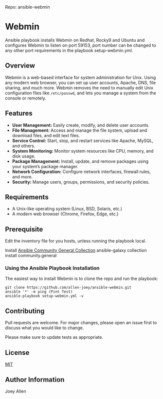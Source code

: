 Repo: ansible-webmin

# Webmin
Ansible playbook installs Webmin on Redhat, Rocky9 and Ubuntu and configures Webmin to listen on port 59153, port number can be changed to any other port requirements in the playbook setup-webmin.yml.

## Overview
Webmin is a web-based interface for system administration for Unix. Using any modern web browser, you can set up user accounts, Apache, DNS, file sharing, and much more. Webmin removes the need to manually edit Unix configuration files like `/etc/passwd`, and lets you manage a system from the console or remotely.

## Features
- **User Management:** Easily create, modify, and delete user accounts.
- **File Management:** Access and manage the file system, upload and download files, and edit text files.
- **Service Control:** Start, stop, and restart services like Apache, MySQL, and others.
- **System Monitoring:** Monitor system resources like CPU, memory, and disk usage.
- **Package Management:** Install, update, and remove packages using your system’s package manager.
- **Network Configuration:** Configure network interfaces, firewall rules, and more.
- **Security:** Manage users, groups, permissions, and security policies.

## Requirements
- A Unix-like operating system (Linux, BSD, Solaris, etc.)
- A modern web browser (Chrome, Firefox, Edge, etc.)

## Prerequisite

Edit the inventory file for you hosts, unless running the playbook local.

Install
[Ansible Community General Collection](https://github.com/ansible-collections/community.general)
ansible-galaxy collection install community.general 

### Using the Ansible Playbook Installation
The easiest way to install Webmin is to clone the repo and run the playbook:

```
git clone https://github.com/allen-joey/ansible-webmin.git
ansible '*' -m ping (Pint Test)
ansible-playbook setup-webmin.yml -v

```
## Contributing
Pull requests are welcome. For major changes, please open an issue first to discuss what you would like to change.

Please make sure to update tests as appropriate.

## License
[MIT](https://choosealicense.com/licenses/mit/)

## Author Information

Joey Allen
